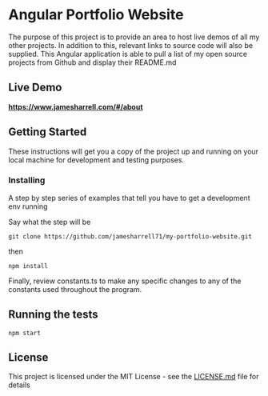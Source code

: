 # Angular Portfolio Website

The purpose of this project is to provide an area to host live demos of all my other projects. In addition to this, relevant links to source code will also be supplied. This Angular application is able to pull a list of my open source projects from Github and display their README.md

## Live Demo
**https://www.jamesharrell.com/#/about**

## Getting Started

These instructions will get you a copy of the project up and running on your local machine for development and testing purposes.

### Installing

A step by step series of examples that tell you have to get a development env running

Say what the step will be

```
git clone https://github.com/jamesharrell71/my-portfolio-website.git
```

then

```
npm install
```
Finally, review constants.ts to make any specific changes to any of the constants used throughout the program.

## Running the tests

```
npm start
```

## License

This project is licensed under the MIT License - see the [LICENSE.md](LICENSE.md) file for details

